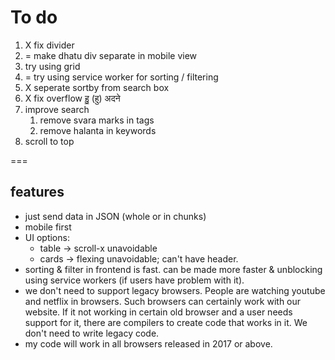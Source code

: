 # To do

1. X fix divider
2. = make dhatu div separate in mobile view
3. try using grid
4. = try using service worker for sorting / filtering 
5. X seperate sortby from search box
6. X fix overflow हु॒ (हु) अदने 
7. improve search
    1. remove svara marks in tags
    2. remove halanta in keywords
8. scroll to top


===

## features

- just send data in JSON (whole or in chunks)
- mobile first
- UI options:
    - table -> scroll-x unavoidable
    - cards -> flexing unavoidable; can't have header.
- sorting & filter in frontend is fast. can be made more faster & unblocking using service workers (if users have problem with it).
- we don't need to support legacy browsers. People are watching youtube and netflix in browsers. Such browsers can certainly work with our website. If it not working in certain old browser and a user needs support for it, there are compilers to create code that works in it. We don't need to write legacy code.
- my code will work in all browsers released in 2017 or above.